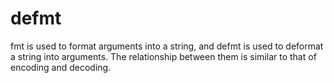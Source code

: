 # defmt
fmt is used to format arguments into a string, and defmt is used to deformat a string into arguments. The relationship between them is similar to that of encoding and decoding.
